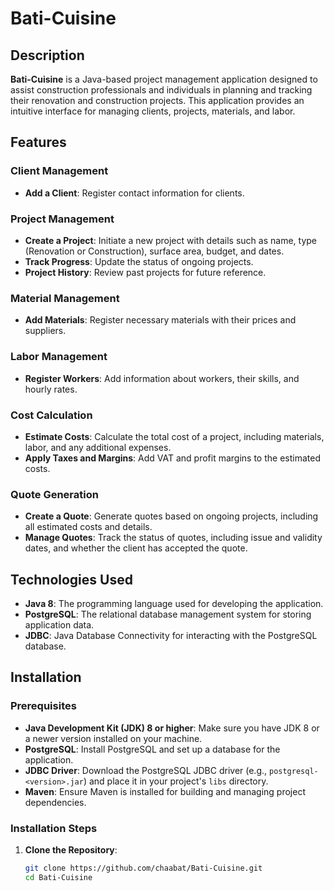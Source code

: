 # Bati-Cuisine

## Description

**Bati-Cuisine** is a Java-based project management application designed to assist construction professionals and individuals in planning and tracking their renovation and construction projects. This application provides an intuitive interface for managing clients, projects, materials, and labor.

## Features

### Client Management
- **Add a Client**: Register contact information for clients.

[//]: # (- **Update a Client**: Modify details of existing clients.)

[//]: # (- **Delete a Client**: Remove clients from the database.)

### Project Management
- **Create a Project**: Initiate a new project with details such as name, type (Renovation or Construction), surface area, budget, and dates.
- **Track Progress**: Update the status of ongoing projects.
- **Project History**: Review past projects for future reference.

### Material Management
- **Add Materials**: Register necessary materials with their prices and suppliers.

[//]: # (- **Update Materials**: Modify material details such as quantity, cost, and quality.)

[//]: # (- **Remove Materials**: Delete materials no longer needed for a project.)

### Labor Management
- **Register Workers**: Add information about workers, their skills, and hourly rates.

[//]: # (- **Update Labor Records**: Track the hours worked and productivity for each worker.)

[//]: # (- **Remove Workers**: Remove workers from a project if necessary.)

### Cost Calculation
- **Estimate Costs**: Calculate the total cost of a project, including materials, labor, and any additional expenses.
- **Apply Taxes and Margins**: Add VAT and profit margins to the estimated costs.

### Quote Generation
- **Create a Quote**: Generate quotes based on ongoing projects, including all estimated costs and details.
- **Manage Quotes**: Track the status of quotes, including issue and validity dates, and whether the client has accepted the quote.

## Technologies Used

- **Java 8**: The programming language used for developing the application.
- **PostgreSQL**: The relational database management system for storing application data.
- **JDBC**: Java Database Connectivity for interacting with the PostgreSQL database.


## Installation

### Prerequisites

- **Java Development Kit (JDK) 8 or higher**: Make sure you have JDK 8 or a newer version installed on your machine.
- **PostgreSQL**: Install PostgreSQL and set up a database for the application.
- **JDBC Driver**: Download the PostgreSQL JDBC driver (e.g., `postgresql-<version>.jar`) and place it in your project's `libs` directory.
- **Maven**: Ensure Maven is installed for building and managing project dependencies.

### Installation Steps

1. **Clone the Repository**:
   ```bash
   git clone https://github.com/chaabat/Bati-Cuisine.git
   cd Bati-Cuisine
